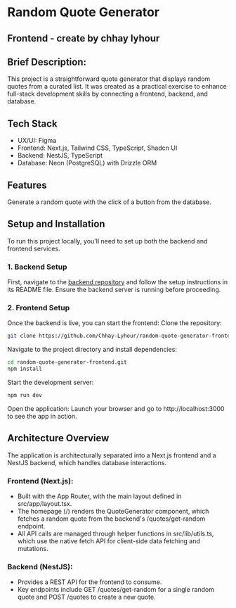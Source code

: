 # Random Quote Generator

## Frontend - create by chhay lyhour

## Brief Description:

This project is a straightforward quote generator that displays random quotes from a curated list. It was created as a practical exercise to enhance full-stack development skills by connecting a frontend, backend, and database.

## Tech Stack

- UX/UI: Figma
- Frontend: Next.js, Tailwind CSS, TypeScript, Shadcn UI
- Backend: NestJS, TypeScript
- Database: Neon (PostgreSQL) with Drizzle ORM

## Features

Generate a random quote with the click of a button from the database.

## Setup and Installation

To run this project locally, you'll need to set up both the backend and frontend services.

### 1. Backend Setup

First, navigate to the [backend repository](https://github.com/Chhay-Lyhour/random-quote-generator-backend.git) and follow the setup instructions in its README file. Ensure the backend server is running before proceeding.

### 2. Frontend Setup

Once the backend is live, you can start the frontend:
Clone the repository:

```Bash
git clone https://github.com/Chhay-Lyhour/random-quote-generator-frontend.git
```

Navigate to the project directory and install dependencies:

```Bash
cd random-quote-generator-frontend.git
npm install
```

Start the development server:

```Bash
npm run dev
```

Open the application:
Launch your browser and go to http://localhost:3000 to see the app in action.

## Architecture Overview

The application is architecturally separated into a Next.js frontend and a NestJS backend, which handles database interactions.

### Frontend (Next.js):

- Built with the App Router, with the main layout defined in src/app/layout.tsx.
- The homepage (/) renders the QuoteGenerator component, which fetches a random quote from the backend's /quotes/get-random endpoint.
- All API calls are managed through helper functions in src/lib/utils.ts, which use the native fetch API for client-side data fetching and mutations.

### Backend (NestJS):

- Provides a REST API for the frontend to consume.
- Key endpoints include GET /quotes/get-random for a single random quote and POST /quotes to create a new quote.
